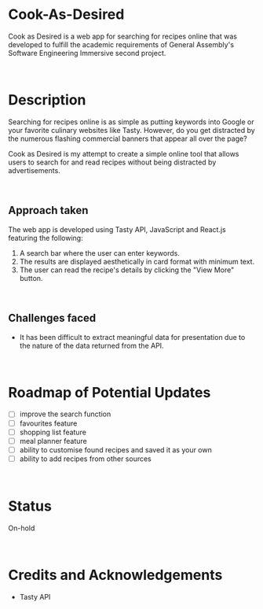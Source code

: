 # Cook-As-Desired

Cook as Desired is a web app for searching for recipes online that was developed to fulfill the academic requirements of General Assembly's Software Engineering Immersive second project.

<br/>

# Description

Searching for recipes online is as simple as putting keywords into Google or your favorite culinary websites like Tasty. However, do you get distracted by the numerous flashing commercial banners that appear all over the page?

Cook as Desired is my attempt to create a simple online tool that allows users to search for and read recipes without being distracted by advertisements.

<!-- The live version of the game is accessible from this [link](https://girafffz.github.io/Tug-of-War/). -->

<br/>

## Approach taken

The web app is developed using Tasty API, JavaScript and React.js featuring the following:

1. A search bar where the user can enter keywords.
2. The results are displayed aesthetically in card format with minimum text.
3. The user can read the recipe's details by clicking the "View More" button.

<br/>

## Challenges faced

- It has been difficult to extract meaningful data for presentation due to the nature of the data returned from the API.

<br/>

# Roadmap of Potential Updates

- [ ] improve the search function
- [ ] favourites feature
- [ ] shopping list feature
- [ ] meal planner feature
- [ ] ability to customise found recipes and saved it as your own
- [ ] ability to add recipes from other sources

<br/>

# Status

On-hold

<br/>

# Credits and Acknowledgements

- Tasty API
